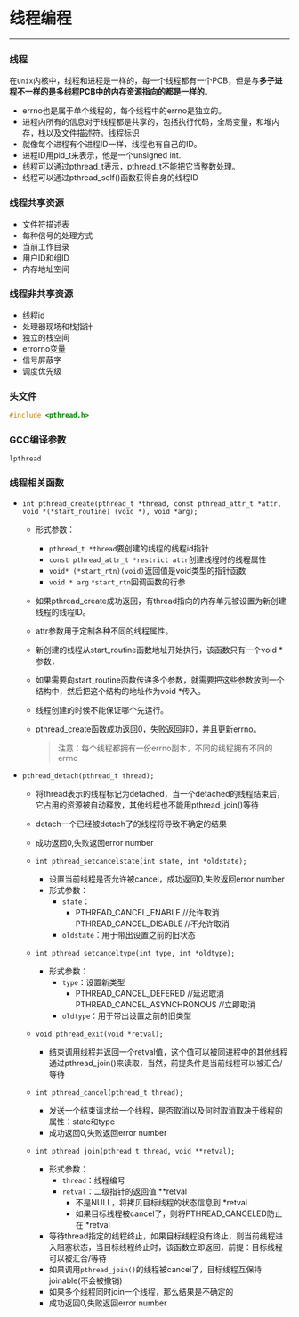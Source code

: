 # 线程编程

---

### 线程

在`Unix`内核中，线程和进程是一样的，每一个线程都有一个PCB，但是与**多子进程不一样的是多线程PCB中的内存资源指向的都是一样的**。

- errno也是属于单个线程的，每个线程中的errno是独立的。
- 进程内所有的信息对于线程都是共享的，包括执行代码，全局变量，和堆内存，栈以及文件描述符。线程标识
- 就像每个进程有个进程ID一样，线程也有自己的ID。
- 进程ID用pid_t来表示，他是一个unsigned int.
- 线程可以通过pthread_t表示，pthread_t不能把它当整数处理。
- 线程可以通过pthread_self()函数获得自身的线程ID

### 线程共享资源

- 文件符描述表
- 每种信号的处理方式
- 当前工作目录
- 用户ID和组ID
- 内存地址空间

### 线程非共享资源

- 线程id
- 处理器现场和栈指针
- 独立的栈空间
- errorno变量
- 信号屏蔽字
- 调度优先级

### 头文件

```c
#include <pthread.h>
```
### GCC编译参数

`lpthread`

### 线程相关函数

- `int pthread_create(pthread_t *thread, const pthread_attr_t *attr, void *(*start_routine) (void *), void *arg);`
  - 形式参数：

    - `pthread_t *thread`要创建的线程的线程id指针
    - `const pthread_attr_t *restrict attr`创建线程时的线程属性
    - `void* (*start_rtn)(void)`返回值是void类型的指针函数
    - `void * arg`   `*start_rtn`回调函数的行参

  - 如果pthread_create成功返回，有thread指向的内存单元被设置为新创建线程的线程ID。

  - attr参数用于定制各种不同的线程属性。

  - 新创建的线程从start_routine函数地址开始执行，该函数只有一个void *参数，

  - 如果需要向start_routine函数传递多个参数，就需要把这些参数放到一个结构中，然后把这个结构的地址作为void *传入。

  - 线程创建的时候不能保证哪个先运行。

  - pthread_create函数成功返回0，失败返回非0，并且更新errno。

    > 注意：每个线程都拥有一份errno副本，不同的线程拥有不同的errno

- `pthread_detach(pthread_t thread);`

     - 将thread表示的线程标记为detached，当一个detached的线程结束后，它占用的资源被自动释放，其他线程也不能用pthread_join()等待
     - detach一个已经被detach了的线程将导致不确定的结果
     - 成功返回0,失败返回error number

   - `int pthread_setcancelstate(int state, int *oldstate);`

     - 设置当前线程是否允许被cancel，成功返回0,失败返回error number
     - 形式参数：
       - `state`：
         - PTHREAD_CANCEL_ENABLE	//允许取消
         	 PTHREAD_CANCEL_DISABLE	//不允许取消
       - `oldstate`：用于带出设置之前的旧状态

   - `int pthread_setcanceltype(int type, int *oldtype);`

     - 形式参数：
       - `type`：设置新类型
         - PTHREAD_CANCEL_DEFERED	//延迟取消
         	 PTHREAD_CANCEL_ASYNCHRONOUS	//立即取消
       - `oldtype`：用于带出设置之前的旧类型

   - `void pthread_exit(void *retval);`

     - 结束调用线程并返回一个retval值，这个值可以被同进程中的其他线程通过pthread_join()来读取，当然，前提条件是当前线程可以被汇合/等待

   - `int pthread_cancel(pthread_t thread);`

     - 发送一个结束请求给一个线程，是否取消以及何时取消取决于线程的属性：state和type
     - 成功返回0,失败返回error number

   - `int pthread_join(pthread_t thread, void **retval);`

     - 形式参数：
       - `thread`：线程编号
       - `retval`：二级指针的返回值 \*\*retval
         - 不是NULL，将拷贝目标线程的状态信息到 \*retval
         - 如果目标线程被cancel了，则将PTHREAD_CANCELED防止在 \*retval
     - 等待thread指定的线程终止，如果目标线程没有终止，则当前线程进入阻塞状态，当目标线程终止时，该函数立即返回，前提：目标线程可以被汇合/等待
     - 如果调用`pthread_join()`的线程被cancel了，目标线程互保持joinable(不会被撤销)
     - 如果多个线程同时join一个线程，那么结果是不确定的
     - 成功返回0,失败返回error number